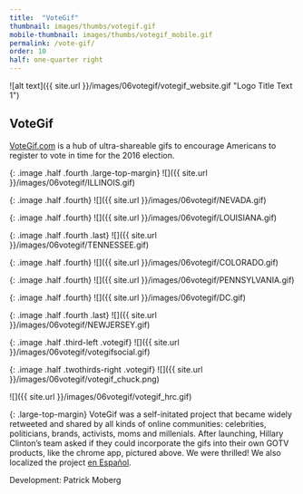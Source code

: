 ```yaml
---
title:  "VoteGif"
thumbnail: images/thumbs/votegif.gif
mobile-thumbnail: images/thumbs/votegif_mobile.gif
permalink: /vote-gif/
order: 10
half: one-quarter right
---
```


![alt text]({{ site.url }}/images/06votegif/votegif_website.gif "Logo Title Text 1")

## **VoteGif**
[VoteGif.com](http://votegif.com) is a hub of ultra-shareable gifs to encourage Americans to register to vote in time for the 2016 election. 


{: .image .half .fourth .large-top-margin}
![]({{ site.url }}/images/06votegif/ILLINOIS.gif)

{: .image .half .fourth}
![]({{ site.url }}/images/06votegif/NEVADA.gif)

{: .image .half .fourth}
![]({{ site.url }}/images/06votegif/LOUISIANA.gif)

{: .image .half .fourth .last}
![]({{ site.url }}/images/06votegif/TENNESSEE.gif)

{: .image .half .fourth}
![]({{ site.url }}/images/06votegif/COLORADO.gif)

{: .image .half .fourth}
![]({{ site.url }}/images/06votegif/PENNSYLVANIA.gif)

{: .image .half .fourth}
![]({{ site.url }}/images/06votegif/DC.gif)

{: .image .half .fourth .last}
![]({{ site.url }}/images/06votegif/NEWJERSEY.gif)


{: .image .half .third-left .votegif}
![]({{ site.url }}/images/06votegif/votegifsocial.gif)

{: .image .half .twothirds-right .votegif}
![]({{ site.url }}/images/06votegif/votegif_chuck.png)

![]({{ site.url }}/images/06votegif/votegif_hrc.gif)


{: .large-top-margin}
VoteGif was a self-initated project that became widely retweeted and shared by all kinds of online communities: celebrities, politicians, brands, activists, moms and millenials. After launching, Hillary Clinton’s team asked if they could incorporate the gifs into their own GOTV products, like the chrome app, pictured above. We were thrilled! We also localized the project [en Español](http://votargif.com).

Development: Patrick Moberg